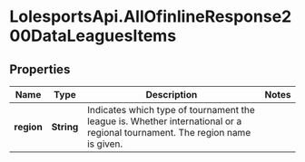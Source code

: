 # LolesportsApi.AllOfinlineResponse200DataLeaguesItems

## Properties
Name | Type | Description | Notes
------------ | ------------- | ------------- | -------------
**region** | **String** | Indicates which type of tournament the league is. Whether international or a regional tournament. The region name is given.  | 
